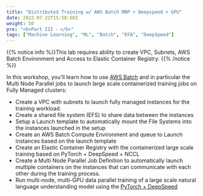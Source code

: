```yaml
---
title: "Distributed Training w/ AWS Batch MNP + Deepspeed + GPU"
date: 2022-07-22T15:58:58Z
weight: 50
pre: "<b>Part III ⁃ </b>"
tags: ["Machine Learning", "ML", "Batch", "EFA", "DeepSpeed"]
---
```


{{% notice info %}}This lab requires ability to create VPC, Subnets, AWS Batch Environment and Access to Elastic Container Registry.
{{% /notice %}}

In this workshop, you'll learn how to use [AWS Batch](https://aws.amazon.com/batch/) and in particular the Multi Node Parallel jobs to launch large scale containerized training jobs on Fully Managed clusters:
 - Create a VPC with subnets to launch fully managed instances for the training workload.
 - Create a shared file system (EFS) to share data between the instances
 - Setup a Launch template to automatically mount the File Systems into the instances launched in the setup
 - Create an AWS Batch Compute Environment and queue to Launch instances based on the launch template
 - Create an Elastic Container Registry with the containerized large scale training based on PyTorch + DeepSpeed + NCCL
 - Create a Multi Node Parallel Job Definition to automatically launch multiple containers on the instances that can communicate with each other during the training process.
 - Run multi-node, multi-GPU data parallel training of a large scale natural language understanding model using the [PyTorch + DeepSpeed](http://deepspeed.ai)
